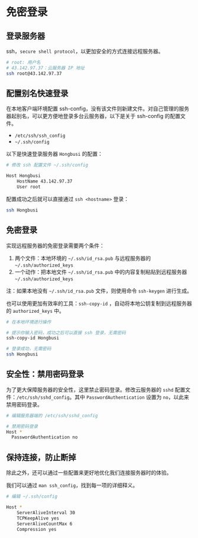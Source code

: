 # 免密登录

## 登录服务器

ssh，`secure shell protocol`，以更加安全的方式连接远程服务器。

``` bash
# root: 用户名
# 43.142.97.37：云服务器 IP 地址
ssh root@43.142.97.37
```

## 配置别名快速登录

在本地客户端环境配置 ssh-config，没有该文件则新建文件。对自己管理的服务器起别名，可以更方便地登录多台云服务器，以下是关于 ssh-config 的配置文件。

- `/etc/ssh/ssh_config`
- `~/.ssh/config`

以下是快速登录服务器 `Hongbusi` 的配置：

``` bash
# 修改 ssh 配置文件 ~/.ssh/config

Host Hongbusi
	HostName 43.142.97.37
	User root
```

配置成功之后就可以直接通过 `ssh <hostname>` 登录：

``` bash
ssh Hongbusi
```

## 免密登录

实现远程服务器的免密登录需要两个条件：

1. 两个文件：本地环境的 `~/.ssh/id_rsa.pub` 与远程服务器的 `~/.ssh/authorized_keys`
2. 一个动作：把本地文件  `~/.ssh/id_rsa.pub` 中的内容复制粘贴到远程服务器 `~/.ssh/authorized_keys`

注：如果本地没有 `~/.ssh/id_rsa.pub` 文件，则使用命令 `ssh-keygen` 进行生成。

也可以使用更加有效率的工具：`ssh-copy-id` ，自动将本地公钥复制到远程服务器的 `authorized_keys` 中。

``` bash
# 在本地环境进行操作

# 提示你输入密码，成功之后可以直接 ssh 登录，无需密码
ssh-copy-id Hongbusi

# 登录成功，无需密码
ssh Hongbusi
```

## 安全性：禁用密码登录

为了更大保障服务器的安全性，这里禁止密码登录。修改云服务器的 `sshd` 配置文件：`/etc/ssh/sshd_config`。其中 `PasswordAuthentication` 设置为 `no`，以此来禁用密码登录。

``` bash
# 编辑服务器端的 /etc/ssh/sshd_config

# 禁用密码登录
Host *
  PasswordAuthentication no
```

## 保持连接，防止断掉

除此之外，还可以通过一些配置来更好地优化我们连接服务器时的体验。

我们可以通过 `man ssh_config`，找到每一项的详细释义。

``` bash
# 编辑 ~/.ssh/config

Host *
	ServerAliveInterval 30
	TCPKeepAlive yes
	ServerAliveCountMax 6
	Compression yes
```
